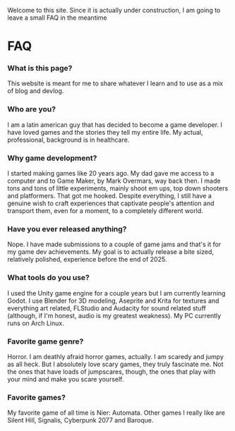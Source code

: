 Welcome to this site.
Since it is actually under construction, I am going to leave a small FAQ in the meantime

# FAQ

### What is this page?
This website is meant for me to share whatever I learn and to use as a mix of blog and devlog.

### Who are you?
I am a latin american guy that has decided to become a game developer. I have loved games and the stories they tell my entire life.  My actual, professional, background is in healthcare.

### Why game development?
I started making games like 20 years ago. My dad gave me access to a computer and to Game Maker, by Mark Overmars, way back then. I made tons and tons of little experiments, mainly shoot em ups, top down shooters and platformers. That got me hooked. Despite everything, I still have a genuine wish to craft experiences that captivate people's attention and transport them, even for a moment, to a completely different world.

### Have you ever released anything?
Nope. I have made submissions to a couple of game jams and that's it for my game dev achievements. My goal is to actually release a bite sized, relatively polished, experience before the end of 2025.

### What tools do you use?
I used the Unity game engine for a couple years but I am currently learning Godot. I use Blender for 3D modeling, Aseprite and Krita for textures and everything art related, FLStudio and Audacity for sound related stuff (although, if I'm honest, audio is my greatest weakness). My PC currently runs on Arch Linux.

### Favorite game genre?
Horror. I am deathly afraid horror games, actually. I am scaredy and jumpy as all heck. But I absolutely love scary games, they truly fascinate me. Not the ones that have loads of jumpscares, though, the ones that play with your mind and make you scare yourself.

### Favorite games?
My favorite game of all time is Nier: Automata. Other games I really like are Silent Hill, Signalis, Cyberpunk 2077 and Baroque.
